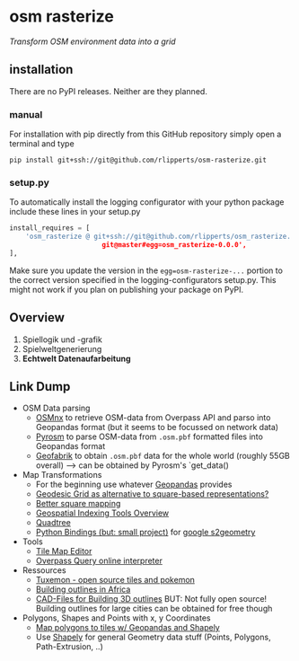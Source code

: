 # osm rasterize
_Transform OSM environment data into a grid_

## installation
There are no PyPI releases. Neither are they planned.

### manual
For installation with pip directly from this GitHub repository simply open a terminal and type
```
pip install git+ssh://git@github.com/rlipperts/osm-rasterize.git
``` 

### setup.py
To automatically install the logging configurator with your python package include these lines in your setup.py
```python
install_requires = [
    'osm_rasterize @ git+ssh://git@github.com/rlipperts/osm_rasterize.
                       git@master#egg=osm_rasterize-0.0.0',
],
```
Make sure you update the version in the `egg=osm-rasterize-...` portion to the correct version 
specified in the logging-configurators setup.py. This might not work if you plan on publishing your package on PyPI.

## Overview

1. Spiellogik und -grafik
2. Spielweltgenerierung
3. __Echtwelt Datenaufarbeitung__

## Link Dump

* OSM Data parsing
    * [OSMnx](https://github.com/gboeing/osmnx) to retrieve OSM-data from Overpass API and parso into Geopandas format (but it seems to be focussed on network data)
    *  [Pyrosm](https://pyrosm.readthedocs.io/en/latest/) to parse OSM-data from `.osm.pbf` formatted files into Geopandas format
    *  [Geofabrik](http://download.geofabrik.de/) to obtain `.osm.pbf` data for the whole world (roughly 55GB overall) --> can be obtained by Pyrosm's `get_data()
* Map Transformations
    * For the beginning use whatever [Geopandas](https://geopandas.org/en/stable/docs.html) provides 
    * [Geodesic Grid as alternative to square-based representations?](https://en.wikipedia.org/wiki/Geodesic_grid)
    * [Better square mapping](https://en.wikipedia.org/wiki/Quadrilateralized_spherical_cube)
    * [Geospatial Indexing Tools Overview](https://github.com/sacridini/Awesome-Geospatial#python=)
    * [Quadtree](https://en.wikipedia.org/wiki/Quadtree)
    * [Python Bindings (but: small project)](https://github.com/EL-BID/BabelGrid) for [google s2geometry](http://s2geometry.io/about/overview)
* Tools
    * [Tile Map Editor](https://www.mapeditor.org/)
    * [Overpass Query online interpreter](https://overpass-turbo.eu/)
* Ressources
    * [Tuxemon - open source tiles and pokemon](https://github.com/Tuxemon/Tuxemon/tree/development/mods/tuxemon/gfx/tilesets)
    * [Building outlines in Africa](https://sites.research.google/open-buildings/)
    * [CAD-Files for Building 3D outlines](https://cadmapper.com/) BUT: Not fully open source! Building outlines for large cities can be obtained for free though
* Polygons, Shapes and Points with x, y Coordinates
    * [Map polygons to tiles w/ Geopandas and Shapely](https://www.matecdev.com/posts/point-in-polygon.html)
    * Use [Shapely](https://github.com/shapely/shapely) for general Geometry data stuff (Points, Polygons, Path-Extrusion, ..)
